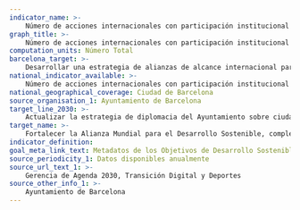 ```yaml
---
indicator_name: >-
    Número de acciones internacionales con participación institucional de nivel político
graph_title: >-
    Número de acciones internacionales con participación institucional de nivel político
computation_units: Número Total
barcelona_target: >-
    Desarrollar una estrategia de alianzas de alcance internacional para impulsar la consecución de los objetivos de la Agenda 2030
national_indicator_available: >-
    Número de acciones internacionales con participación institucional de nivel político
national_geographical_coverage: Ciudad de Barcelona
source_organisation_1: Ayuntamiento de Barcelona
target_line_2030: >-
    Actualizar la estrategia de diplomacia del Ayuntamiento sobre ciudades, maximizando el alcance y la calidad de las alianzas para contribuir a la consecución de los objetivos de desarrollo sostenible de la Agenda 2030. Valor hito 2030: Pendiente de determinar
target_name: >-
    Fortalecer la Alianza Mundial para el Desarrollo Sostenible, complementada por alianzas entre múltiples actores que movilicen y promuevan el intercambio de conocimientos, experiencia, tecnología y recursos financieros, con el fin de apoyar la consecución de los objetivos de desarrollo sostenible en todos los países, particularmente en los países en desarrollo
indicator_definition:
goal_meta_link_text: Metadatos de los Objetivos de Desarrollo Sostenible de las Naciones Unidas (pdf 894kB)
source_periodicity_1: Datos disponibles anualmente
source_url_text_1: >-
    Gerencia de Agenda 2030, Transición Digital y Deportes
source_other_info_1: >-
    Ayuntamiento de Barcelona
---
```

